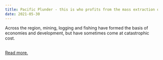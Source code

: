 ```yaml
---
title: Pacific Plunder - this is who profits from the mass extraction of the region’s natural resources – interactive
date: 2021-05-30
---
```

<p>Across the region, mining, logging and fishing have formed the basis of economies and development, but have sometimes come at catastrophic cost.</p><br>
<a href='https://www.theguardian.com/world/ng-interactive/2021/may/31/pacific-plunder-this-is-who-profits-from-the-mass-extraction-of-the-regions-natural-resources-interactive'>Read more.</a>
